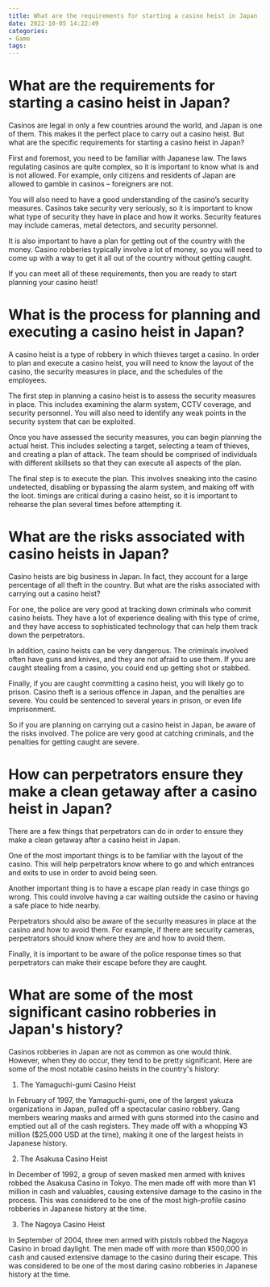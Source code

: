 ```yaml
---
title: What are the requirements for starting a casino heist in Japan 
date: 2022-10-05 14:22:49
categories:
- Game
tags:
---
```



#  What are the requirements for starting a casino heist in Japan? 

Casinos are legal in only a few countries around the world, and Japan is one of them. This makes it the perfect place to carry out a casino heist. But what are the specific requirements for starting a casino heist in Japan?

First and foremost, you need to be familiar with Japanese law. The laws regulating casinos are quite complex, so it is important to know what is and is not allowed. For example, only citizens and residents of Japan are allowed to gamble in casinos – foreigners are not.

You will also need to have a good understanding of the casino’s security measures. Casinos take security very seriously, so it is important to know what type of security they have in place and how it works. Security features may include cameras, metal detectors, and security personnel.

It is also important to have a plan for getting out of the country with the money. Casino robberies typically involve a lot of money, so you will need to come up with a way to get it all out of the country without getting caught.

If you can meet all of these requirements, then you are ready to start planning your casino heist!

#  What is the process for planning and executing a casino heist in Japan? 

A casino heist is a type of robbery in which thieves target a casino. In order to plan and execute a casino heist, you will need to know the layout of the casino, the security measures in place, and the schedules of the employees. 

The first step in planning a casino heist is to assess the security measures in place. This includes examining the alarm system, CCTV coverage, and security personnel. You will also need to identify any weak points in the security system that can be exploited. 

Once you have assessed the security measures, you can begin planning the actual heist. This includes selecting a target, selecting a team of thieves, and creating a plan of attack. The team should be comprised of individuals with different skillsets so that they can execute all aspects of the plan. 

The final step is to execute the plan. This involves sneaking into the casino undetected, disabling or bypassing the alarm system, and making off with the loot. timings are critical during a casino heist, so it is important to rehearse the plan several times before attempting it.

#  What are the risks associated with casino heists in Japan? 

Casino heists are big business in Japan. In fact, they account for a large percentage of all theft in the country. But what are the risks associated with carrying out a casino heist? 

For one, the police are very good at tracking down criminals who commit casino heists. They have a lot of experience dealing with this type of crime, and they have access to sophisticated technology that can help them track down the perpetrators. 

In addition, casino heists can be very dangerous. The criminals involved often have guns and knives, and they are not afraid to use them. If you are caught stealing from a casino, you could end up getting shot or stabbed. 

Finally, if you are caught committing a casino heist, you will likely go to prison. Casino theft is a serious offence in Japan, and the penalties are severe. You could be sentenced to several years in prison, or even life imprisonment. 

So if you are planning on carrying out a casino heist in Japan, be aware of the risks involved. The police are very good at catching criminals, and the penalties for getting caught are severe.

#  How can perpetrators ensure they make a clean getaway after a casino heist in Japan? 

There are a few things that perpetrators can do in order to ensure they make a clean getaway after a casino heist in Japan. 

One of the most important things is to be familiar with the layout of the casino. This will help perpetrators know where to go and which entrances and exits to use in order to avoid being seen. 

Another important thing is to have a escape plan ready in case things go wrong. This could involve having a car waiting outside the casino or having a safe place to hide nearby. 

Perpetrators should also be aware of the security measures in place at the casino and how to avoid them. For example, if there are security cameras, perpetrators should know where they are and how to avoid them. 

Finally, it is important to be aware of the police response times so that perpetrators can make their escape before they are caught.

#  What are some of the most significant casino robberies in Japan's history?

Casinos robberies in Japan are not as common as one would think. However, when they do occur, they tend to be pretty significant. Here are some of the most notable casino heists in the country's history:

1. The Yamaguchi-gumi Casino Heist

In February of 1997, the Yamaguchi-gumi, one of the largest yakuza organizations in Japan, pulled off a spectacular casino robbery. Gang members wearing masks and armed with guns stormed into the casino and emptied out all of the cash registers. They made off with a whopping ¥3 million ($25,000 USD at the time), making it one of the largest heists in Japanese history.

2. The Asakusa Casino Heist

In December of 1992, a group of seven masked men armed with knives robbed the Asakusa Casino in Tokyo. The men made off with more than ¥1 million in cash and valuables, causing extensive damage to the casino in the process. This was considered to be one of the most high-profile casino robberies in Japanese history at the time.

3. The Nagoya Casino Heist

In September of 2004, three men armed with pistols robbed the Nagoya Casino in broad daylight. The men made off with more than ¥500,000 in cash and caused extensive damage to the casino during their escape. This was considered to be one of the most daring casino robberies in Japanese history at the time.